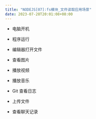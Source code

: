```yaml
---
title: "NODEJS[07]:fs模块_文件读取应用场景"
date: 2023-07-28T20:01:08+08:00
---
```


- 电脑开机

- 程序运行

- 编辑器打开文件

- 查看图片

- 播放视频

- 播放音乐

- Git 查看日志

- 上传文件

- 查看聊天记录
